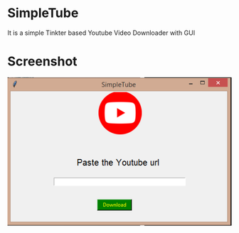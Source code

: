 # SimpleTube

It is a simple Tinkter based Youtube Video Downloader with GUI 

# Screenshot
![captue](Capture.png)
